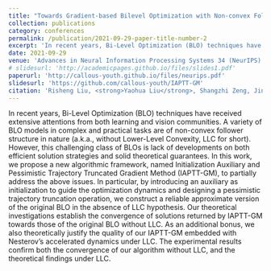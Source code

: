 ```yaml
---
title: "Towards Gradient-based Bilevel Optimization with Non-convex Followers and Beyonds"
collection: publications
category: conferences
permalink: /publication/2021-09-29-paper-title-number-2
excerpt: 'In recent years, Bi-Level Optimization (BLO) techniques have received extensive attentions from both learning and vision communities. A variety of BLO models in complex and practical tasks are of non-convex follower structure in nature (a.k.a., without Lower-Level Convexity, LLC for short). ...'
date: 2021-09-29
venue: 'Advances in Neural Information Processing Systems 34 (NeurIPS)'
# slidesurl: 'http://academicpages.github.io/files/slides1.pdf'
paperurl: 'http://callous-youth.github.io/files/neurips.pdf'
slidesurl: 'https://github.com/callous-youth/IAPTT-GM'
citation: 'Risheng Liu, <strong>Yaohua Liu</strong>, Shangzhi Zeng, Jin Zhang. Towards Gradient-based Bilevel Optimization with Non-convex Followers and Beyond[C]. Advances in Neural Information Processing Systems (NeurIPS), 2021, <span style="color: red;"><strong>Spotlight</strong></span>, <span style="color: red;"><strong>Acceptance Rate ≤ 3% </strong></span>.'
---
```


In recent years, Bi-Level Optimization (BLO) techniques have received extensive attentions from both learning and vision communities. A variety of BLO models in complex and practical tasks are of non-convex follower structure in nature (a.k.a., without Lower-Level Convexity, LLC for short). However, this challenging class of BLOs is lack of developments on both efficient solution strategies and solid theoretical guarantees. In this work, we propose a new algorithmic framework, named Initialization Auxiliary and Pessimistic Trajectory Truncated Gradient Method (IAPTT-GM), to partially address the above issues. In particular, by introducing an auxiliary as initialization to guide the optimization dynamics and designing a pessimistic trajectory truncation operation, we construct a reliable approximate version of the original BLO in the absence of LLC hypothesis. Our theoretical investigations establish the convergence of solutions returned by IAPTT-GM towards those of the original BLO without LLC. As an additional bonus, we also theoretically justify the quality of our IAPTT-GM embedded with Nesterov’s accelerated dynamics under LLC. The experimental results confirm both the convergence of our algorithm without LLC, and the theoretical findings under LLC.